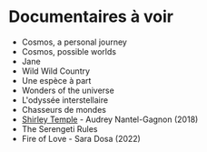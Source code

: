 # Documentaires à voir

- Cosmos, a personal journey
- Cosmos, possible worlds
- Jane
- Wild Wild Country
- Une espèce à part
- Wonders of the universe
- L'odyssée interstellaire
- Chasseurs de mondes
- [Shirley Temple](https://www.tenk.fr/les-films-de-l-uqam/shirley-temple.html) -  Audrey Nantel-Gagnon (2018)
- The Serengeti Rules 
- Fire of Love - Sara Dosa (2022)
